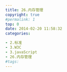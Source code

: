 ```yaml
---
title: 26.内存管理
copyright: true
#permalink: 1
top: 0
date: 2014-02-20 11:58:32
categories:

- 2.标准
- 3.W3C
- 3.javaScript
- 26.内存管理
#tags:
---
```

